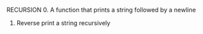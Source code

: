 RECURSION
0. A function that prints a string followed by a newline
1. Reverse print a string recursively
